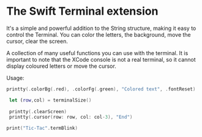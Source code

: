 # The Swift Terminal extension

It's a simple and powerful addition to the String structure, making it easy to control the Terminal. You can color the letters, the background, move the cursor, clear the screen.

A collection of many useful functions you can use with the terminal.
It is important to note that the XCode console is not a real terminal, so it cannot display coloured letters or move the cursor. 

Usage: 

```Swift
printty(.colorBg(.red), .colorFg(.green), "Colored text", .fontReset)
```

```Swift
 let (row,col) = terminalSize()
 
 printty(.clearScreen)
 printty(.cursor(row: row, col: col-3), "End")
```


```Swift
print("Tic-Tac".termBlink)
```
